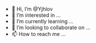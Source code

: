 - 👋 Hi, I’m @Yjhlov
- 👀 I’m interested in ...
- 🌱 I’m currently learning ...
- 💞️ I’m looking to collaborate on ...
- 📫 How to reach me ...

<!---
Yjhlov/Yjhlov is a ✨ special ✨ repository because its `README.md` (this file) appears on your GitHub profile.
You can click the Preview link to take a look at your changes.
--->
